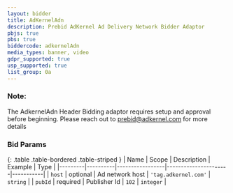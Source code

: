 ```yaml
---
layout: bidder
title: AdKernelAdn
description: Prebid AdKernel Ad Delivery Network Bidder Adaptor
pbjs: true
pbs: true
biddercode: adkernelAdn
media_types: banner, video
gdpr_supported: true
usp_supported: true
list_group: 0a
---
```


### Note:

The AdkernelAdn Header Bidding adaptor requires setup and approval before beginning. Please reach out to <prebid@adkernel.com> for more details

### Bid Params

{: .table .table-bordered .table-striped }
| Name    | Scope    | Description     | Example              | Type      |
|---------|----------|-----------------|----------------------|-----------|
| `host`  | optional | Ad network host | `'tag.adkernel.com'` | `string`  |
| `pubId` | required | Publisher Id    | `102`                | `integer` |
